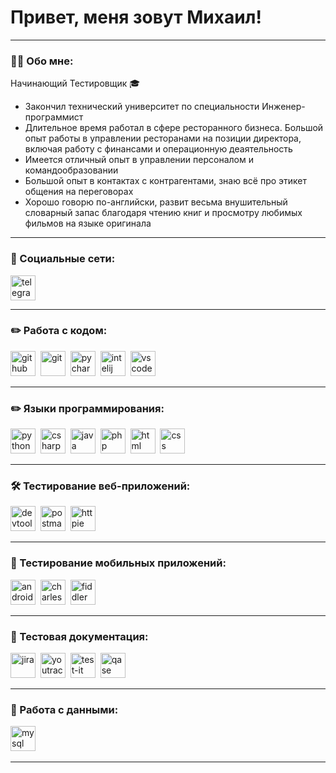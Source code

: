 # Привет, меня зовут Михаил!

---

### 👨‍💻 Обо мне:
Начинающий Тестировщик 🎓
- Закончил технический университет по специальности Инженер-программист
- Длительное время работал в сфере ресторанного бизнеса. Большой опыт работы в управлении ресторанами на позиции директора, включая работу с финансами и операционную деаятельность
- Имеется отличный опыт в управлении персоналом и командообразовании
- Большой опыт в контактах с контрагентами, знаю всё про этикет общения на переговорах
- Хорошо говорю по-английски, развит весьма внушительный словарный запас благодаря чтению книг и просмотру любимых фильмов на языке оригинала

---
### 🤝 Социальные сети:

  <div id="badges">
    <a href="https://t.me/m_markelov" target="_blank">
      <img src="https://cdn-icons-png.flaticon.com/512/2111/2111646.png" width="40" height="40" alt="telegram" />
    </a>
  </div>
  
---
### ✏️ Работа с кодом:

<div>
  <img src="https://seeklogo.com/images/G/github-logo-5F384D0265-seeklogo.com.png" title="github" alt="github" width="40" height="40"/>&nbsp
  <img src="https://cdn.jsdelivr.net/gh/devicons/devicon/icons/git/git-original.svg" title="git" alt="git" width="40" height="40"/>&nbsp
  <img src="https://seeklogo.com/images/P/pycharm-logo-51B1427388-seeklogo.com.png" title="pycharm" alt="pycharm" width="40" height="40"/>&nbsp
  <img src="https://seeklogo.com/images/I/intellij-idea-logo-F0395EF783-seeklogo.com.png" title="intelij" alt="intelij" width="40" height="40"/>&nbsp
  <img src="https://cdn.jsdelivr.net/gh/devicons/devicon/icons/vscode/vscode-original.svg" title="vscode" alt="vscode" width="40" height="40"/>&nbsp
  </div>

---
### ✏️ Языки программирования:

<div>
  <img src="https://seeklogo.com/images/P/python-logo-A32636CAA3-seeklogo.com.png" title="python" alt="python" width="40" height="40"/>&nbsp
  <img src="https://seeklogo.com/images/C/c-sharp-c-logo-02F17714BA-seeklogo.com.png" title="csharp" alt="csharp" width="40" height="40"/>&nbsp
  <img src="https://seeklogo.com/images/J/java-logo-7F8B35BAB3-seeklogo.com.png" title="java" alt="java" width="40" height="40"/>&nbsp
  <img src="https://seeklogo.com/images/P/php-logo-DC4A01DBB6-seeklogo.com.png" title="php" alt="php" width="40" height="40"/>&nbsp
  <img src="https://seeklogo.com/images/H/html5-logo-EF92D240D7-seeklogo.com.png" title="html" alt="html" width="40" height="40"/>&nbsp
  <img src="https://seeklogo.com/images/C/css3-logo-8724075274-seeklogo.com.png" title="css" alt="css" width="40" height="40"/>&nbsp
  </div>

---

### 🛠 Тестирование веб-приложений:

<div>
  <img src="https://d33wubrfki0l68.cloudfront.net/38b5c953a4667366685d55db55d057c86db1fc54/a0fdc/static/acae6b24d940347661ca901ea07f47c1/chrome-dev-logo-icon.png" title="devtools" alt="devtools" width="40" height="40"/>&nbsp
  <img src="https://seeklogo.com/images/P/postman-logo-0087CA0D15-seeklogo.com.png" title="postman" alt="postman" width="40" height="40"/>&nbsp
  <img src="https://seeklogo.com/images/H/httpie-logo-D61E796AC2-seeklogo.com.png" title="httpie" alt="httpie" width="40" height="40"/>&nbsp
</div>

---

### 📱 Тестирование мобильных приложений:

<div>
  <img src="https://cdn.jsdelivr.net/gh/devicons/devicon/icons/androidstudio/androidstudio-original.svg" title="android-studio" alt="android-studio" width="40" height="40"/>&nbsp
  <img src="https://cdn.icon-icons.com/icons2/3053/PNG/512/charles_proxy_macos_bigsur_icon_190302.png" title="charles-proxy" alt="charles-proxy" width="40" height="40"/>&nbsp
  <img src="https://www.megaleechers.com/storage/Fiddler-Everywhere-Icon.png" title="fiddler" alt="fiddler" width="40" height="40"/>&nbsp
</div>

---
### 📁 Тестовая документация:

<div>
  <img src="https://cdn.jsdelivr.net/gh/devicons/devicon/icons/jira/jira-original.svg" title="jira" alt="jira" width="40" height="40"/>&nbsp
  <img src="https://upload.wikimedia.org/wikipedia/commons/thumb/8/8d/YouTrack_Icon.svg/1024px-YouTrack_Icon.svg.png?20200803082248" title="youtrack" alt="youtrack" width="40" height="40"/>&nbsp
  <img src="https://docs.testit.software/images/testit_logo_icon_blue.png" title="test-it" alt="test-it" width="40" height="40"/>&nbsp
  <img src="https://luna1.co/eb0187.png" title="qase" alt="qase" width="40" height="40"/>&nbsp
</div>

---

### 💾 Работа с данными:

<div>
  <img src="https://cdn.jsdelivr.net/gh/devicons/devicon/icons/mysql/mysql-original.svg" title="mysql" alt="mysql" width="40" height="40"/>&nbsp
</div>

---
